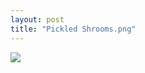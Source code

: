 ```yaml
---
layout: post
title: "Pickled Shrooms.png"
---
```

<img id="img" src=" {{ site.baseurl}}/images/1-07-10-20-Pickled-Shrooms.png"/>